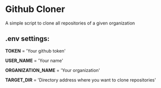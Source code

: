 Github Cloner 
=======

A simple script to clone all repositories of a given organization

**.env settings:**
-----

**TOKEN** = 'Your github token'

**USER_NAME** = 'Your name'

**ORGANIZATION_NAME** = 'Your organization'

**TARGET_DIR** = 'Directory address where you want to clone repositories'